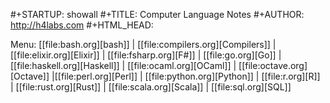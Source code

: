 #+STARTUP: showall
#+TITLE: Computer Language Notes
#+AUTHOR: http://h4labs.com
#+HTML_HEAD: <link rel="stylesheet" type="text/css" href="/resources/css/myorg.css" />

Menu: [[file:bash.org][bash]] | [[file:compilers.org][Compilers]] | [[file:elixir.org][Elixir]] |  [[file:fsharp.org][F#]] | [[file:go.org][Go]] | [[file:haskell.org][Haskell]] | [[file:ocaml.org][OCaml]] | [[file:octave.org][Octave]] |[[file:perl.org][Perl]] | [[file:python.org][Python]] | [[file:r.org][R]] | [[file:rust.org][Rust]] | [[file:scala.org][Scala]]  | [[file:sql.org][SQL]] 
